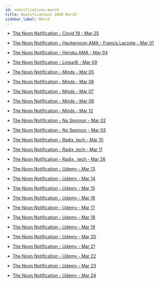 ```yaml
---
id: noonifications-march
title: Noonifications 2020 March
sidebar_label: March
---
```


-   <a href="/html/Noonifications/2020/March/The%20Noon%20Notification%20-%20Covid%2019%20-%20Mar%2025.html" target="_parent">The Noon Notification - Covid 19 - Mar 25</a>
-   <a href="/html/Noonifications/2020/March/The%20Noon%20Notification%20-%20Hackernoon%20AMA%20-%20Francis%20Lacoste%20-%20Mar%2001.html" target="_parent">The Noon Notification - Hackernoon AMA - Francis Lacoste - Mar 01</a>
-   <a href="/html/Noonifications/2020/March/The%20Noon%20Notification%20-%20Heroku%20AMA%20-%20Mar%2004.html" target="_parent">The Noon Notification - Heroku AMA - Mar 04</a>
-   <a href="/html/Noonifications/2020/March/The%20Noon%20Notification%20-%20LinearB%20-%20Mar%2009.html" target="_parent">The Noon Notification - LinearB - Mar 09</a>
-   <a href="/html/Noonifications/2020/March/The%20Noon%20Notification%20-%20Minds%20-%20Mar%2005.html" target="_parent">The Noon Notification - Minds - Mar 05</a>

-   <a href="/html/Noonifications/2020/March/The%20Noon%20Notification%20-%20Minds%20-%20Mar%2006.html" target="_parent">The Noon Notification - Minds - Mar 06</a>
-   <a href="/html/Noonifications/2020/March/The%20Noon%20Notification%20-%20Minds%20-%20Mar%2007.html" target="_parent">The Noon Notification - Minds - Mar 07</a>
-   <a href="/html/Noonifications/2020/March/The%20Noon%20Notification%20-%20Minds%20-%20Mar%2008.html" target="_parent">The Noon Notification - Minds - Mar 08</a>
-   <a href="/html/Noonifications/2020/March/The%20Noon%20Notification%20-%20Minds%20-%20Mar%2012.html" target="_parent">The Noon Notification - Minds - Mar 12</a>
-   <a href="/html/Noonifications/2020/March/The%20Noon%20Notification%20-%20No%20Sponsor%20-%20Mar%2002.html" target="_parent">The Noon Notification - No Sponsor - Mar 02</a>

-   <a href="/html/Noonifications/2020/March/The%20Noon%20Notification%20-%20No%20Sponsor%20-%20Mar%2003.html" target="_parent">The Noon Notification - No Sponsor - Mar 03</a>
-   <a href="/html/Noonifications/2020/March/The%20Noon%20Notification%20-%20Radix%20.tech%20-%20Mar%2010.html" target="_parent">The Noon Notification - Radix .tech - Mar 10</a>
-   <a href="/html/Noonifications/2020/March/The%20Noon%20Notification%20-%20Radix%20.tech%20-%20Mar%2011.html" target="_parent">The Noon Notification - Radix .tech - Mar 11</a>
-   <a href="/html/Noonifications/2020/March/The%20Noon%20Notification%20-%20Radix%20.tech%20-%20Mar%2026.html" target="_parent">The Noon Notification - Radix . tech - Mar 26</a>
-   <a href="/html/Noonifications/2020/March/The%20Noon%20Notification%20-%20Udemy%20-%20Mar%2013.html" target="_parent">The Noon Notification - Udemy - Mar 13</a>

-   <a href="/html/Noonifications/2020/March/The%20Noon%20Notification%20-%20Udemy%20-%20Mar%2014.html" target="_parent">The Noon Notification - Udemy - Mar 14</a>
-   <a href="/html/Noonifications/2020/March/The%20Noon%20Notification%20-%20Udemy%20-%20Mar%2015.h%20ml" target="_parent">The Noon Notification - Udemy - Mar 15</a>
-   <a href="/html/Noonifications/2020/March/The%20Noon%20Notification%20-%20Udemy%20-%20Mar%2016.html" target="_parent">The Noon Notification - Udemy - Mar 16</a>
-   <a href="/html/Noonifications/2020/March/The%20Noon%20Notification%20-%20Udemy%20-%20Mar%2017.html" target="_parent">The Noon Notification - Udemy - Mar 17</a>
-   <a href="/html/Noonifications/2020/March/The%20Noon%20Notification%20-%20Udemy%20-%20Mar%2018.html" target="_parent">The Noon Notification - Udemy - Mar 18</a>

-   <a href="/html/Noonifications/2020/March/The%20Noon%20Notification%20-%20Udemy%20-%20Mar%2019.html" target="_parent">The Noon Notification - Udemy - Mar 19</a>
-   <a href="/html/Noonifications/2020/March/The%20Noon%20Notification%20-%20Udemy%20-%20Mar%2020.html" target="_parent">The Noon Notification - Udemy - Mar 20</a>
-   <a href="/html/Noonifications/2020/March/The%20Noon%20Notification%20-%20Udemy%20-%20Mar%2021.html" target="_parent">The Noon Notification - Udemy - Mar 21</a>

-   <a href="/html/Noonifications/2020/March/The%20Noon%20Notification%20-%20Udemy%20-%20Mar%2022.html" target="_parent">The Noon Notification - Udemy - Mar 22</a>
-   <a href="/html/Noonifications/2020/March/The%20Noon%20Notification%20-%20Udemy%20-%20Mar%2023.html" target="_parent">The Noon Notification - Udemy - Mar 23</a>
-   <a href="/html/Noonifications/2020/March/The%20Noon%20Notification%20-%20Udemy%20-%20Mar%2024.html" target="_parent">The Noon Notification - Udemy - Mar 24</a>
